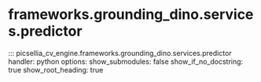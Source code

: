 # frameworks.grounding_dino.services.predictor

::: picsellia_cv_engine.frameworks.grounding_dino.services.predictor
    handler: python
    options:
        show_submodules: false
        show_if_no_docstring: true
        show_root_heading: true
